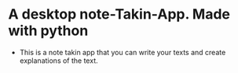 # A desktop **note-Takin-App**. Made with python

- This is a note takin app that you can write your texts and create explanations of the text.
